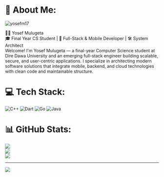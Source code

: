 # 💫 About Me:
<p align="left"> <img src="https://komarev.com/ghpvc/?username=yosefm17&label=Profile%20views&color=0e75b6&style=flat" alt="yosefm17" /> </p>

👨‍💻 Yosef Mulugeta<br>🎓 Final Year CS Student | 💼 Full-Stack & Mobile Developer | 🛠 System Architect<br>Welcome! I'm Yosef Mulugeta — a final-year Computer Science student at Dire Dawa University and an emerging full-stack engineer building scalable, secure, and user-centric applications. I specialize in architecting modern software solutions that integrate mobile, backend, and cloud technologies with clean code and maintainable structure.


# 💻 Tech Stack:
![C++](https://img.shields.io/badge/c++-%2300599C.svg?style=for-the-badge&logo=c%2B%2B&logoColor=white) ![Dart](https://img.shields.io/badge/dart-%230175C2.svg?style=for-the-badge&logo=dart&logoColor=white) ![Go](https://img.shields.io/badge/go-%2300ADD8.svg?style=for-the-badge&logo=go&logoColor=white) ![Java](https://img.shields.io/badge/java-%23ED8B00.svg?style=for-the-badge&logo=openjdk&logoColor=white)
# 📊 GitHub Stats:
![](https://github-readme-stats.vercel.app/api?username=yosefm17&theme=dark&hide_border=false&include_all_commits=false&count_private=false)<br/>
![](https://nirzak-streak-stats.vercel.app/?user=yosefm17&theme=dark&hide_border=false)<br/>
![](https://github-readme-stats.vercel.app/api/top-langs/?username=yosefm17&theme=dark&hide_border=false&include_all_commits=false&count_private=false&layout=compact)

---
[![](https://visitcount.itsvg.in/api?id=yosefm17&icon=0&color=0)](https://visitcount.itsvg.in)


